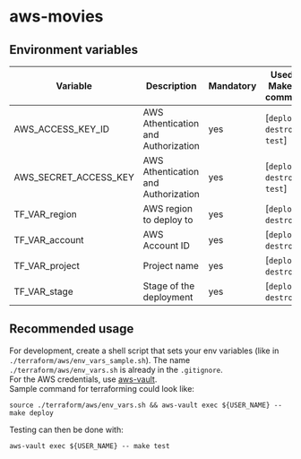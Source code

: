 # aws-movies

## Environment variables

|Variable|Description|Mandatory|Used in Makefile command|
|--- |--- |--- |--- |
| AWS_ACCESS_KEY_ID | AWS Athentication and Authorization | yes | [`deploy`, `destroy`, `test`] |
| AWS_SECRET_ACCESS_KEY | AWS Athentication and Authorization | yes | [`deploy`, `destroy`, `test`] |
| TF_VAR_region | AWS region to deploy to | yes | [`deploy`, `destroy`] |
| TF_VAR_account | AWS Account ID | yes | [`deploy`, `destroy`] |
| TF_VAR_project | Project name | yes | [`deploy`, `destroy`] |
| TF_VAR_stage | Stage of the deployment | yes | [`deploy`, `destroy`] |

## Recommended usage

For development, create a shell script that sets your env variables (like in `./terraform/aws/env_vars_sample.sh`). The name `./terraform/aws/env_vars.sh` is already in the `.gitignore`.\
For the AWS credentials, use [aws-vault](https://github.com/99designs/aws-vault).\
Sample command for terraforming could look like:
```
source ./terraform/aws/env_vars.sh && aws-vault exec ${USER_NAME} -- make deploy
```
Testing can then be done with:
```
aws-vault exec ${USER_NAME} -- make test
```
